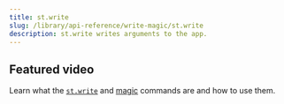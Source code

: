 ```yaml
---
title: st.write
slug: /library/api-reference/write-magic/st.write
description: st.write writes arguments to the app.
---
```


<Autofunction function="streamlit.write" />

## Featured video

Learn what the [`st.write`](/library/api-reference/write-magic/st.write) and [magic](/library/api-reference/write-magic/magic) commands are and how to use them.

<YouTube videoId="wpDuY9I2fDg" />
